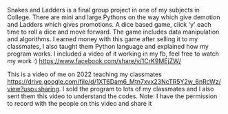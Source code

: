 Snakes and Ladders is a final group project in one of my subjects in College. There are mini and large Pythons on the way which give demotion and Ladders which gives promotions. A dice based game, click 'y' each time to roll a dice and move forward. The game includes
data manipulation and algorithms. I earned money with this game after selling it to my classmates, I also taught them Python language and explained how my program works.
I included a video of it working in my fb, feel free to watch my work :) https://www.facebook.com/share/v/1CrK9MEjZW/

This is a video of me on 2022 teaching my classmates https://drive.google.com/file/d/1XT6Dam6_Mtn7xvx23NcTR5Y2w_6nRcWz/view?usp=sharing. I sold the program to lots of my classmates and I also sent them this video to understand the codes. 
Note: I have the permission to record with the people on this video and share it
